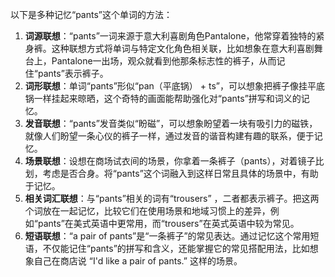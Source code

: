 以下是多种记忆“pants”这个单词的方法：
1. **词源联想**：“pants”一词来源于意大利喜剧角色Pantalone，他常穿着独特的紧身裤。这种联想方式将单词与特定文化角色相关联，比如想象在意大利喜剧舞台上，Pantalone一出场，观众就看到他那条标志性的裤子，从而记住“pants”表示裤子。
2. **词形联想**：单词“pants”形似“pan（平底锅） + ts”，可以想象把裤子像挂平底锅一样挂起来晾晒，这个奇特的画面能帮助强化对“pants”拼写和词义的记忆。
3. **发音联想**：“pants”发音类似“盼磁”，可以想象盼望着一块有吸引力的磁铁，就像人们盼望一条心仪的裤子一样，通过发音的谐音构建有趣的联系，便于记忆。
4. **场景联想**：设想在商场试衣间的场景，你拿着一条裤子（pants），对着镜子比划，考虑是否合身。将“pants”这个词融入到这样日常且具体的场景中，有助于记忆。
5. **相关词汇联想**：与“pants”相关的词有“trousers” ，二者都表示裤子。把这两个词放在一起记忆，比较它们在使用场景和地域习惯上的差异，例如“pants”在美式英语中更常用，而“trousers”在英式英语中较为常见。
6. **短语联想**：“a pair of pants”是“一条裤子”的常见表达。通过记忆这个常用短语，不仅能记住“pants”的拼写和含义，还能掌握它的常见搭配用法，比如想象自己在商店说 “I'd like a pair of pants.” 这样的场景。 